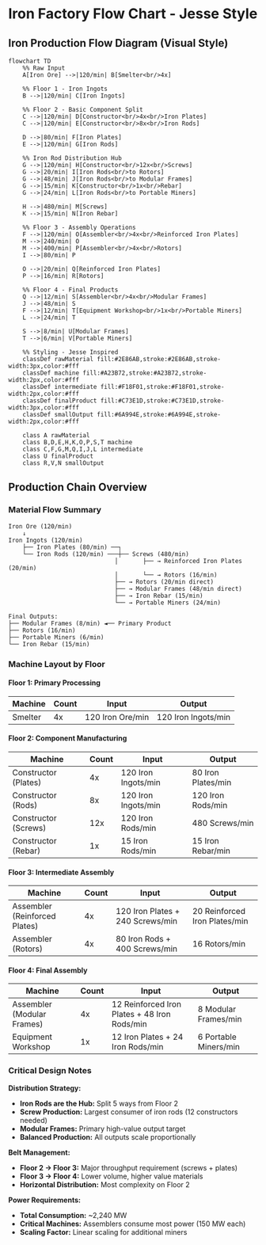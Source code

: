 # Iron Factory Flow Chart - Jesse Style

## Iron Production Flow Diagram (Visual Style)

```mermaid
flowchart TD
    %% Raw Input
    A[Iron Ore] -->|120/min| B[Smelter<br/>4x]
    
    %% Floor 1 - Iron Ingots
    B -->|120/min| C[Iron Ingots]
    
    %% Floor 2 - Basic Component Split
    C -->|120/min| D[Constructor<br/>4x<br/>Iron Plates]
    C -->|120/min| E[Constructor<br/>8x<br/>Iron Rods]
    
    D -->|80/min| F[Iron Plates]
    E -->|120/min| G[Iron Rods]
    
    %% Iron Rod Distribution Hub
    G -->|120/min| H[Constructor<br/>12x<br/>Screws]
    G -->|20/min| I[Iron Rods<br/>to Rotors]
    G -->|48/min| J[Iron Rods<br/>to Modular Frames]
    G -->|15/min| K[Constructor<br/>1x<br/>Rebar]
    G -->|24/min| L[Iron Rods<br/>to Portable Miners]
    
    H -->|480/min| M[Screws]
    K -->|15/min| N[Iron Rebar]
    
    %% Floor 3 - Assembly Operations
    F -->|120/min| O[Assembler<br/>4x<br/>Reinforced Iron Plates]
    M -->|240/min| O
    M -->|400/min| P[Assembler<br/>4x<br/>Rotors]
    I -->|80/min| P
    
    O -->|20/min| Q[Reinforced Iron Plates]
    P -->|16/min| R[Rotors]
    
    %% Floor 4 - Final Products
    Q -->|12/min| S[Assembler<br/>4x<br/>Modular Frames]
    J -->|48/min| S
    F -->|12/min| T[Equipment Workshop<br/>1x<br/>Portable Miners]
    L -->|24/min| T
    
    S -->|8/min| U[Modular Frames]
    T -->|6/min| V[Portable Miners]
    
    %% Styling - Jesse Inspired
    classDef rawMaterial fill:#2E86AB,stroke:#2E86AB,stroke-width:3px,color:#fff
    classDef machine fill:#A23B72,stroke:#A23B72,stroke-width:2px,color:#fff
    classDef intermediate fill:#F18F01,stroke:#F18F01,stroke-width:2px,color:#fff
    classDef finalProduct fill:#C73E1D,stroke:#C73E1D,stroke-width:3px,color:#fff
    classDef smallOutput fill:#6A994E,stroke:#6A994E,stroke-width:2px,color:#fff
    
    class A rawMaterial
    class B,D,E,H,K,O,P,S,T machine
    class C,F,G,M,Q,I,J,L intermediate
    class U finalProduct
    class R,V,N smallOutput
```

## Production Chain Overview

### Material Flow Summary
```
Iron Ore (120/min)
    ↓ 
Iron Ingots (120/min)
    ├── Iron Plates (80/min) ──┐
    └── Iron Rods (120/min) ───┼── Screws (480/min)
                              │       ├── → Reinforced Iron Plates (20/min)
                              │       └── → Rotors (16/min)
                              ├── → Rotors (20/min direct)
                              ├── → Modular Frames (48/min direct)
                              ├── → Iron Rebar (15/min)
                              └── → Portable Miners (24/min)

Final Outputs:
├── Modular Frames (8/min) ◄── Primary Product
├── Rotors (16/min) 
├── Portable Miners (6/min)
└── Iron Rebar (15/min)
```

### Machine Layout by Floor

#### Floor 1: Primary Processing
| Machine | Count | Input | Output |
|---------|-------|-------|--------|
| Smelter | 4x | 120 Iron Ore/min | 120 Iron Ingots/min |

#### Floor 2: Component Manufacturing  
| Machine | Count | Input | Output |
|---------|-------|-------|--------|
| Constructor (Plates) | 4x | 120 Iron Ingots/min | 80 Iron Plates/min |
| Constructor (Rods) | 8x | 120 Iron Ingots/min | 120 Iron Rods/min |
| Constructor (Screws) | 12x | 120 Iron Rods/min | 480 Screws/min |
| Constructor (Rebar) | 1x | 15 Iron Rods/min | 15 Iron Rebar/min |

#### Floor 3: Intermediate Assembly
| Machine | Count | Input | Output |
|---------|-------|-------|--------|
| Assembler (Reinforced Plates) | 4x | 120 Iron Plates + 240 Screws/min | 20 Reinforced Iron Plates/min |
| Assembler (Rotors) | 4x | 80 Iron Rods + 400 Screws/min | 16 Rotors/min |

#### Floor 4: Final Assembly
| Machine | Count | Input | Output |
|---------|-------|-------|--------|
| Assembler (Modular Frames) | 4x | 12 Reinforced Iron Plates + 48 Iron Rods/min | 8 Modular Frames/min |
| Equipment Workshop | 1x | 12 Iron Plates + 24 Iron Rods/min | 6 Portable Miners/min |

### Critical Design Notes

**Distribution Strategy:**
- **Iron Rods are the Hub:** Split 5 ways from Floor 2
- **Screw Production:** Largest consumer of iron rods (12 constructors needed)
- **Modular Frames:** Primary high-value output target
- **Balanced Production:** All outputs scale proportionally

**Belt Management:**
- **Floor 2 → Floor 3:** Major throughput requirement (screws + plates)
- **Floor 3 → Floor 4:** Lower volume, higher value materials
- **Horizontal Distribution:** Most complexity on Floor 2

**Power Requirements:**
- **Total Consumption:** ~2,240 MW
- **Critical Machines:** Assemblers consume most power (150 MW each)
- **Scaling Factor:** Linear scaling for additional miners
